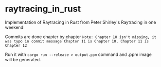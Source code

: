 # raytracing_in_rust

Implementation of Raytracing in Rust from Peter Shirley's Raytracing in one weekend

Commits are done chapter by chapter
`Note: Chapter 10 isn't missing, it was typo in commit message Chapter 11 is Chapter 10, Chapter 11 is Chapter 12`

Run it with `cargo run --release > output.ppm` command and .ppm image will be generated.
